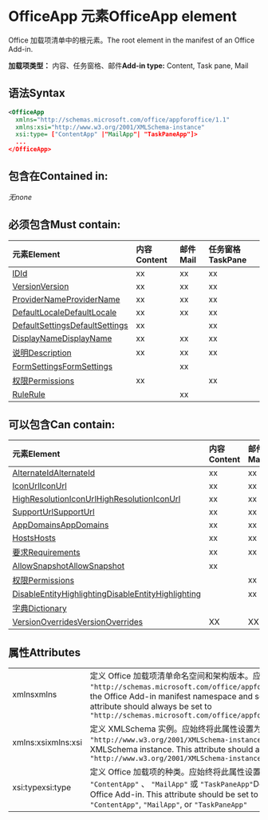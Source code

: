 # <a name="officeapp-element"></a><span data-ttu-id="31e30-101">OfficeApp 元素</span><span class="sxs-lookup"><span data-stu-id="31e30-101">OfficeApp element</span></span>

<span data-ttu-id="31e30-102">Office 加载项清单中的根元素。</span><span class="sxs-lookup"><span data-stu-id="31e30-102">The root element in the manifest of an Office Add-in.</span></span>

<span data-ttu-id="31e30-103">**加载项类型：** 内容、任务窗格、邮件</span><span class="sxs-lookup"><span data-stu-id="31e30-103">**Add-in type:** Content, Task pane, Mail</span></span>

## <a name="syntax"></a><span data-ttu-id="31e30-104">语法</span><span class="sxs-lookup"><span data-stu-id="31e30-104">Syntax</span></span>

```XML
<OfficeApp 
  xmlns="http://schemas.microsoft.com/office/appforoffice/1.1" 
  xmlns:xsi="http://www.w3.org/2001/XMLSchema-instance" 
  xsi:type= ["ContentApp" |"MailApp"| "TaskPaneApp"]>
  ...
</OfficeApp>
```

## <a name="contained-in"></a><span data-ttu-id="31e30-105">包含在</span><span class="sxs-lookup"><span data-stu-id="31e30-105">Contained in:</span></span>

 <span data-ttu-id="31e30-106">_无_</span><span class="sxs-lookup"><span data-stu-id="31e30-106">_none_</span></span>

## <a name="must-contain"></a><span data-ttu-id="31e30-107">必须包含</span><span class="sxs-lookup"><span data-stu-id="31e30-107">Must contain:</span></span>

|<span data-ttu-id="31e30-108">**元素**</span><span class="sxs-lookup"><span data-stu-id="31e30-108">**Element**</span></span>|<span data-ttu-id="31e30-109">**内容**</span><span class="sxs-lookup"><span data-stu-id="31e30-109">**Content**</span></span>|<span data-ttu-id="31e30-110">**邮件**</span><span class="sxs-lookup"><span data-stu-id="31e30-110">**Mail**</span></span>|<span data-ttu-id="31e30-111">**任务窗格**</span><span class="sxs-lookup"><span data-stu-id="31e30-111">**TaskPane**</span></span>|
|:-----|:-----|:-----|:-----|
|[<span data-ttu-id="31e30-112">ID</span><span class="sxs-lookup"><span data-stu-id="31e30-112">Id</span></span>](id.md)|<span data-ttu-id="31e30-113">x</span><span class="sxs-lookup"><span data-stu-id="31e30-113">x</span></span>|<span data-ttu-id="31e30-114">x</span><span class="sxs-lookup"><span data-stu-id="31e30-114">x</span></span>|<span data-ttu-id="31e30-115">x</span><span class="sxs-lookup"><span data-stu-id="31e30-115">x</span></span>|
|[<span data-ttu-id="31e30-116">Version</span><span class="sxs-lookup"><span data-stu-id="31e30-116">Version</span></span>](version.md)|<span data-ttu-id="31e30-117">x</span><span class="sxs-lookup"><span data-stu-id="31e30-117">x</span></span>|<span data-ttu-id="31e30-118">x</span><span class="sxs-lookup"><span data-stu-id="31e30-118">x</span></span>|<span data-ttu-id="31e30-119">x</span><span class="sxs-lookup"><span data-stu-id="31e30-119">x</span></span>|
|[<span data-ttu-id="31e30-120">ProviderName</span><span class="sxs-lookup"><span data-stu-id="31e30-120">ProviderName</span></span>](providername.md)|<span data-ttu-id="31e30-121">x</span><span class="sxs-lookup"><span data-stu-id="31e30-121">x</span></span>|<span data-ttu-id="31e30-122">x</span><span class="sxs-lookup"><span data-stu-id="31e30-122">x</span></span>|<span data-ttu-id="31e30-123">x</span><span class="sxs-lookup"><span data-stu-id="31e30-123">x</span></span>|
|[<span data-ttu-id="31e30-124">DefaultLocale</span><span class="sxs-lookup"><span data-stu-id="31e30-124">DefaultLocale</span></span>](defaultlocale.md)|<span data-ttu-id="31e30-125">x</span><span class="sxs-lookup"><span data-stu-id="31e30-125">x</span></span>|<span data-ttu-id="31e30-126">x</span><span class="sxs-lookup"><span data-stu-id="31e30-126">x</span></span>|<span data-ttu-id="31e30-127">x</span><span class="sxs-lookup"><span data-stu-id="31e30-127">x</span></span>|
|[<span data-ttu-id="31e30-128">DefaultSettings</span><span class="sxs-lookup"><span data-stu-id="31e30-128">DefaultSettings</span></span>](defaultsettings.md)|<span data-ttu-id="31e30-129">x</span><span class="sxs-lookup"><span data-stu-id="31e30-129">x</span></span>||<span data-ttu-id="31e30-130">x</span><span class="sxs-lookup"><span data-stu-id="31e30-130">x</span></span>|
|[<span data-ttu-id="31e30-131">DisplayName</span><span class="sxs-lookup"><span data-stu-id="31e30-131">DisplayName</span></span>](displayname.md)|<span data-ttu-id="31e30-132">x</span><span class="sxs-lookup"><span data-stu-id="31e30-132">x</span></span>|<span data-ttu-id="31e30-133">x</span><span class="sxs-lookup"><span data-stu-id="31e30-133">x</span></span>|<span data-ttu-id="31e30-134">x</span><span class="sxs-lookup"><span data-stu-id="31e30-134">x</span></span>|
|[<span data-ttu-id="31e30-135">说明</span><span class="sxs-lookup"><span data-stu-id="31e30-135">Description</span></span>](description.md)|<span data-ttu-id="31e30-136">x</span><span class="sxs-lookup"><span data-stu-id="31e30-136">x</span></span>|<span data-ttu-id="31e30-137">x</span><span class="sxs-lookup"><span data-stu-id="31e30-137">x</span></span>|<span data-ttu-id="31e30-138">x</span><span class="sxs-lookup"><span data-stu-id="31e30-138">x</span></span>|
|[<span data-ttu-id="31e30-139">FormSettings</span><span class="sxs-lookup"><span data-stu-id="31e30-139">FormSettings</span></span>](formsettings.md)||<span data-ttu-id="31e30-140">x</span><span class="sxs-lookup"><span data-stu-id="31e30-140">x</span></span>||
|[<span data-ttu-id="31e30-141">权限</span><span class="sxs-lookup"><span data-stu-id="31e30-141">Permissions</span></span>](permissions.md)|<span data-ttu-id="31e30-142">x</span><span class="sxs-lookup"><span data-stu-id="31e30-142">x</span></span>||<span data-ttu-id="31e30-143">x</span><span class="sxs-lookup"><span data-stu-id="31e30-143">x</span></span>|
|[<span data-ttu-id="31e30-144">Rule</span><span class="sxs-lookup"><span data-stu-id="31e30-144">Rule</span></span>](rule.md)||<span data-ttu-id="31e30-145">x</span><span class="sxs-lookup"><span data-stu-id="31e30-145">x</span></span>||

## <a name="can-contain"></a><span data-ttu-id="31e30-146">可以包含</span><span class="sxs-lookup"><span data-stu-id="31e30-146">Can contain:</span></span>

|<span data-ttu-id="31e30-147">**元素**</span><span class="sxs-lookup"><span data-stu-id="31e30-147">**Element**</span></span>|<span data-ttu-id="31e30-148">**内容**</span><span class="sxs-lookup"><span data-stu-id="31e30-148">**Content**</span></span>|<span data-ttu-id="31e30-149">**邮件**</span><span class="sxs-lookup"><span data-stu-id="31e30-149">**Mail**</span></span>|<span data-ttu-id="31e30-150">**任务窗格**</span><span class="sxs-lookup"><span data-stu-id="31e30-150">**TaskPane**</span></span>|
|:-----|:-----|:-----|:-----|
|[<span data-ttu-id="31e30-151">AlternateId</span><span class="sxs-lookup"><span data-stu-id="31e30-151">AlternateId</span></span>](alternateid.md)|<span data-ttu-id="31e30-152">x</span><span class="sxs-lookup"><span data-stu-id="31e30-152">x</span></span>|<span data-ttu-id="31e30-153">x</span><span class="sxs-lookup"><span data-stu-id="31e30-153">x</span></span>|<span data-ttu-id="31e30-154">x</span><span class="sxs-lookup"><span data-stu-id="31e30-154">x</span></span>|
|[<span data-ttu-id="31e30-155">IconUrl</span><span class="sxs-lookup"><span data-stu-id="31e30-155">IconUrl</span></span>](iconurl.md)|<span data-ttu-id="31e30-156">x</span><span class="sxs-lookup"><span data-stu-id="31e30-156">x</span></span>|<span data-ttu-id="31e30-157">x</span><span class="sxs-lookup"><span data-stu-id="31e30-157">x</span></span>|<span data-ttu-id="31e30-158">x</span><span class="sxs-lookup"><span data-stu-id="31e30-158">x</span></span>|
|[<span data-ttu-id="31e30-159">HighResolutionIconUrl</span><span class="sxs-lookup"><span data-stu-id="31e30-159">HighResolutionIconUrl</span></span>](highresolutioniconurl.md)|<span data-ttu-id="31e30-160">x</span><span class="sxs-lookup"><span data-stu-id="31e30-160">x</span></span>|<span data-ttu-id="31e30-161">x</span><span class="sxs-lookup"><span data-stu-id="31e30-161">x</span></span>|<span data-ttu-id="31e30-162">x</span><span class="sxs-lookup"><span data-stu-id="31e30-162">x</span></span>|
|[<span data-ttu-id="31e30-163">SupportUrl</span><span class="sxs-lookup"><span data-stu-id="31e30-163">SupportUrl</span></span>](supporturl.md)|<span data-ttu-id="31e30-164">x</span><span class="sxs-lookup"><span data-stu-id="31e30-164">x</span></span>|<span data-ttu-id="31e30-165">x</span><span class="sxs-lookup"><span data-stu-id="31e30-165">x</span></span>|<span data-ttu-id="31e30-166">x</span><span class="sxs-lookup"><span data-stu-id="31e30-166">x</span></span>|
|[<span data-ttu-id="31e30-167">AppDomains</span><span class="sxs-lookup"><span data-stu-id="31e30-167">AppDomains</span></span>](appdomains.md)|<span data-ttu-id="31e30-168">x</span><span class="sxs-lookup"><span data-stu-id="31e30-168">x</span></span>|<span data-ttu-id="31e30-169">x</span><span class="sxs-lookup"><span data-stu-id="31e30-169">x</span></span>|<span data-ttu-id="31e30-170">x</span><span class="sxs-lookup"><span data-stu-id="31e30-170">x</span></span>|
|[<span data-ttu-id="31e30-171">Hosts</span><span class="sxs-lookup"><span data-stu-id="31e30-171">Hosts</span></span>](hosts.md)|<span data-ttu-id="31e30-172">x</span><span class="sxs-lookup"><span data-stu-id="31e30-172">x</span></span>|<span data-ttu-id="31e30-173">x</span><span class="sxs-lookup"><span data-stu-id="31e30-173">x</span></span>|<span data-ttu-id="31e30-174">x</span><span class="sxs-lookup"><span data-stu-id="31e30-174">x</span></span>|
|[<span data-ttu-id="31e30-175">要求</span><span class="sxs-lookup"><span data-stu-id="31e30-175">Requirements</span></span>](requirements.md)|<span data-ttu-id="31e30-176">x</span><span class="sxs-lookup"><span data-stu-id="31e30-176">x</span></span>|<span data-ttu-id="31e30-177">x</span><span class="sxs-lookup"><span data-stu-id="31e30-177">x</span></span>|<span data-ttu-id="31e30-178">x</span><span class="sxs-lookup"><span data-stu-id="31e30-178">x</span></span>|
|[<span data-ttu-id="31e30-179">AllowSnapshot</span><span class="sxs-lookup"><span data-stu-id="31e30-179">AllowSnapshot</span></span>](allowsnapshot.md)|<span data-ttu-id="31e30-180">x</span><span class="sxs-lookup"><span data-stu-id="31e30-180">x</span></span>|||
|[<span data-ttu-id="31e30-181">权限</span><span class="sxs-lookup"><span data-stu-id="31e30-181">Permissions</span></span>](permissions.md)||<span data-ttu-id="31e30-182">x</span><span class="sxs-lookup"><span data-stu-id="31e30-182">x</span></span>||
|[<span data-ttu-id="31e30-183">DisableEntityHighlighting</span><span class="sxs-lookup"><span data-stu-id="31e30-183">DisableEntityHighlighting</span></span>](disableentityhighlighting.md)||<span data-ttu-id="31e30-184">x</span><span class="sxs-lookup"><span data-stu-id="31e30-184">x</span></span>||
|[<span data-ttu-id="31e30-185">字典</span><span class="sxs-lookup"><span data-stu-id="31e30-185">Dictionary</span></span>](dictionary.md)|||<span data-ttu-id="31e30-186">x</span><span class="sxs-lookup"><span data-stu-id="31e30-186">x</span></span>|
|[<span data-ttu-id="31e30-187">VersionOverrides</span><span class="sxs-lookup"><span data-stu-id="31e30-187">VersionOverrides</span></span>](versionoverrides.md)|<span data-ttu-id="31e30-188">X</span><span class="sxs-lookup"><span data-stu-id="31e30-188">X</span></span>|<span data-ttu-id="31e30-189">X</span><span class="sxs-lookup"><span data-stu-id="31e30-189">X</span></span>|<span data-ttu-id="31e30-190">X</span><span class="sxs-lookup"><span data-stu-id="31e30-190">X</span></span>|

## <a name="attributes"></a><span data-ttu-id="31e30-191">属性</span><span class="sxs-lookup"><span data-stu-id="31e30-191">Attributes</span></span>

|||
|:-----|:-----|
|<span data-ttu-id="31e30-192">xmlns</span><span class="sxs-lookup"><span data-stu-id="31e30-192">xmlns</span></span>|<span data-ttu-id="31e30-p101">定义 Office 加载项清单命名空间和架构版本。应始终将此属性设置为  `"http://schemas.microsoft.com/office/appforoffice/1.1"`</span><span class="sxs-lookup"><span data-stu-id="31e30-p101">Defines the Office Add-in manifest namespace and schema version. This attribute should always be set to  `"http://schemas.microsoft.com/office/appforoffice/1.1"`</span></span>|
|<span data-ttu-id="31e30-195">xmlns:xsi</span><span class="sxs-lookup"><span data-stu-id="31e30-195">xmlns:xsi</span></span>|<span data-ttu-id="31e30-p102">定义 XMLSchema 实例。应始终将此属性设置为  `"http://www.w3.org/2001/XMLSchema-instance"`</span><span class="sxs-lookup"><span data-stu-id="31e30-p102">Defines the XMLSchema instance. This attribute should always be set to  `"http://www.w3.org/2001/XMLSchema-instance"`</span></span>|
|<span data-ttu-id="31e30-198">xsi:type</span><span class="sxs-lookup"><span data-stu-id="31e30-198">xsi:type</span></span>|<span data-ttu-id="31e30-p103">定义 Office 加载项的种类。应始终将此属性设置为下列中的一种： `"ContentApp"` 、 `"MailApp"`  或  `"TaskPaneApp"`</span><span class="sxs-lookup"><span data-stu-id="31e30-p103">Defines the kind of Office Add-in. This attribute should be set to one of:  `"ContentApp"`,  `"MailApp"`, or  `"TaskPaneApp"`</span></span>|
